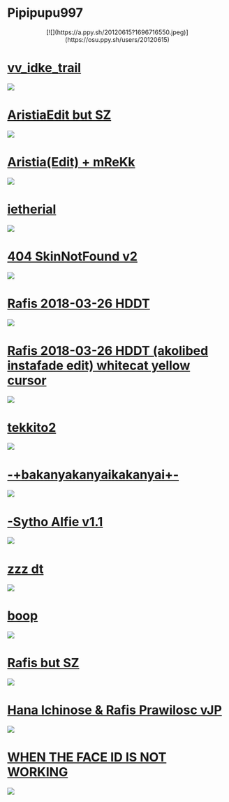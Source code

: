 # Pipipupu997

<p align="center">
[![](https://a.ppy.sh/20120615?1696716550.jpeg)](https://osu.ppy.sh/users/20120615)


# [vv_idke_trail](https://github.com/agutin727/Catamarca-skins/raw/main/players/pipipupu997/vv_idke_trail.osk)
[![](https://osu.ppy.sh/ss/19222154/a346)](https://github.com/agutin727/Catamarca-skins/raw/main/players/pipipupu997/vv_idke_trail.osk)

# [AristiaEdit but SZ](https://github.com/agutin727/Catamarca-skins/raw/main/players/pipipupu997/AristiaEdit%20but%20SZ.osk)
[![](https://osu.ppy.sh/ss/19222151/4c55)](https://github.com/agutin727/Catamarca-skins/raw/main/players/pipipupu997/AristiaEdit%20but%20SZ.osk)

# [Aristia(Edit) + mReKk](https://github.com/agutin727/Catamarca-skins/raw/main/players/pipipupu997/Aristia(Edit)%20%2B%20mReKk.osk)
[![](https://osu.ppy.sh/ss/19222180/1152)](https://github.com/agutin727/Catamarca-skins/raw/main/players/pipipupu997/Aristia(Edit)%20%2B%20mReKk.osk)

# [ietherial](https://github.com/agutin727/Catamarca-skins/raw/main/players/pipipupu997/ietherial.osk)
[![](https://osu.ppy.sh/ss/19222181/4c19)](https://github.com/agutin727/Catamarca-skins/raw/main/players/pipipupu997/ietherial.osk)

# [404 SkinNotFound v2](https://github.com/agutin727/Catamarca-skins/raw/main/players/pipipupu997/404%20SkinNotFound%20v2.osk)
[![](https://osu.ppy.sh/ss/19222184/7521)](https://github.com/agutin727/Catamarca-skins/raw/main/players/pipipupu997/404%20SkinNotFound%20v2.osk)

# [Rafis 2018-03-26 HDDT](https://github.com/agutin727/Catamarca-skins/raw/main/players/pipipupu997/Rafis%202018-03-26%20HDDT.osk)
[![](http://osu.ppy.sh/ss/19222186/d97f)](https://github.com/agutin727/Catamarca-skins/raw/main/players/pipipupu997/Rafis%202018-03-26%20HDDT.osk)

# [Rafis 2018-03-26 HDDT (akolibed instafade edit) whitecat yellow cursor](https://github.com/agutin727/Catamarca-skins/raw/main/players/pipipupu997/Rafis%202018-03-26%20HDDT%20(akolibed%20instafade%20edit)%20whitecat%20yellow%20cursor.osk)
[![](https://osu.ppy.sh/ss/19222189/84c1)](https://github.com/agutin727/Catamarca-skins/raw/main/players/pipipupu997/Rafis%202018-03-26%20HDDT%20(akolibed%20instafade%20edit)%20whitecat%20yellow%20cursor.osk)

# [tekkito2](https://github.com/agutin727/Catamarca-skins/raw/main/players/pipipupu997/tekkito2.osk)
[![](https://osu.ppy.sh/ss/19222190/a5ff)](https://github.com/agutin727/Catamarca-skins/raw/main/players/pipipupu997/tekkito2.osk)

# [-+bakanyakanyaikakanyai+-](https://github.com/agutin727/Catamarca-skins/raw/main/players/pipipupu997/-%2Bbakanyakanyaikakanyai%2B-.osk)
[![](https://osu.ppy.sh/ss/19222192/75b8)](https://github.com/agutin727/Catamarca-skins/raw/main/players/pipipupu997/-%2Bbakanyakanyaikakanyai%2B-.osk)

# [-Sytho Alfie v1.1](https://github.com/agutin727/Catamarca-skins/raw/main/players/pipipupu997/-Sytho%20Alfie%20v1.1.osk)
[![](https://osu.ppy.sh/ss/19222194/6e4e)](https://github.com/agutin727/Catamarca-skins/raw/main/players/pipipupu997/-Sytho%20Alfie%20v1.1.osk)

# [zzz dt](https://github.com/agutin727/Catamarca-skins/raw/main/players/pipipupu997/zzz%20dt.osk)
[![](https://osu.ppy.sh/ss/19222197/8e43)](https://github.com/agutin727/Catamarca-skins/raw/main/players/pipipupu997/zzz%20dt.osk)

# [boop](https://github.com/agutin727/Catamarca-skins/raw/main/players/pipipupu997/boop.osk)
[![](https://osu.ppy.sh/ss/19222199/8421)](https://github.com/agutin727/Catamarca-skins/raw/main/players/pipipupu997/boop.osk)

# [Rafis but SZ](https://github.com/agutin727/Catamarca-skins/raw/main/players/pipipupu997/Rafis%20but%20SZ.osk)
[![](https://osu.ppy.sh/ss/19222200/5fad)](https://github.com/agutin727/Catamarca-skins/raw/main/players/pipipupu997/Rafis%20but%20SZ.osk)

# [Hana Ichinose & Rafis Prawilosc vJP](https://github.com/agutin727/Catamarca-skins/raw/main/players/pipipupu997/Hana%20Ichinose%20%26%20Rafis%20Prawilosc%20vJP.osk)
[![](https://osu.ppy.sh/ss/19222205/99bd)](https://github.com/agutin727/Catamarca-skins/raw/main/players/pipipupu997/Hana%20Ichinose%20%26%20Rafis%20Prawilosc%20vJP.osk)

# [WHEN THE FACE ID IS NOT WORKING](https://github.com/agutin727/Catamarca-skins/raw/main/players/pipipupu997/WHEN%20THE%20FACE%20ID%20NOT%20WORKING.osk)
[![](https://osu.ppy.sh/ss/19222207/551e)](https://github.com/agutin727/Catamarca-skins/raw/main/players/pipipupu997/WHEN%20THE%20FACE%20ID%20NOT%20WORKING.osk)
